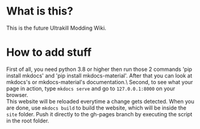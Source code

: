 # What is this?

This is the future Ultrakill Modding Wiki.

# How to add stuff

First of all, you need python 3.8 or higher then run those 2 commands 'pip install mkdocs' and 'pip install mkdocs-material'. After that you can look at mkdocs's or mkdocs-material's documentation.\ Second, to see what your page in action, type `mkdocs serve` and go to `127.0.0.1:8000` on your browser.  
This website will be reloaded everytime a change gets detected. When you are done, use `mkdocs build` to build the website, which will be inside the `site` folder. Push it directly to the gh-pages branch by executing the script in the root folder.
